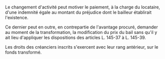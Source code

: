 Le changement d'activité peut motiver le paiement, à la charge du locataire, d'une indemnité égale au montant du préjudice dont le bailleur établirait l'existence.

Ce dernier peut en outre, en contrepartie de l'avantage procuré, demander au moment de la transformation, la modification du prix du bail sans qu'il y ait lieu d'appliquer les dispositions des articles L. 145-37 à L. 145-39.

Les droits des créanciers inscrits s'exercent avec leur rang antérieur, sur le fonds transformé.
